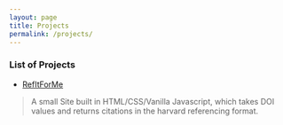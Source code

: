```yaml
---
layout: page
title: Projects
permalink: /projects/
---
```


### List of Projects
- [RefItForMe](http://enally.github.io/refitforme/)
> A small Site built in HTML/CSS/Vanilla Javascript, which takes DOI values and returns citations in the harvard referencing format.
